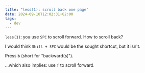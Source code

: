 ```yaml
---
title: "less(1): scroll back one page"
date: 2024-09-10T12:02:31+02:00
tags:
  - dev
---
```


`less(1)`: you use `SPC` to scroll forward. How to scroll back?


I would think `Shift + SPC` would be the sought shortcut, but it isn't.

Press `b` (short for "backward(s)").

...which also implies: use `f` to scroll forward.
